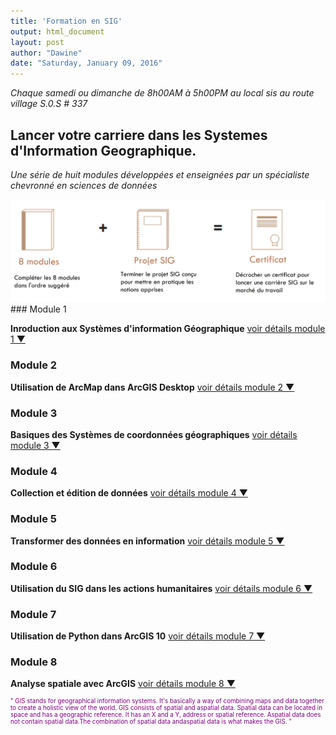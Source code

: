 ```yaml
---
title: 'Formation en SIG'
output: html_document
layout: post
author: "Dawine"
date: "Saturday, January 09, 2016"
---
```


*Chaque samedi ou dimanche de 8h00AM à 5h00PM au local sis au route village S.0.S # 337*
## Lancer votre carriere dans les Systemes d'Information Geographique.
*Une série de huit modules développées et enseignées par un spécialiste chevronné en sciences de données*
<br>

<img src="/assets/pictures/NLP_Project2014/2_PExp_BlgTop100-.png" style="width: 800px;" />
### Module 1

**Inroduction aux Systèmes d'information Géographique**
<a id="aTag0" href="javascript:toggleAndChangeText0();">
voir détails module 1 &#9660;
</a>
<div id="divToToggle0" style="display: none;">

1. Qu'est ce que les SIG
2. Composantes des SIG
3. Application des SIG
4. Couches, relation spatiales et requêtes
5. Types et mesusre des entités géographiqes
6. Design cartographique
7. Données spatiales
8. Données vecteur
9. Données raster
10. Geodatabase
11. Mesure de la terre
12. Système de coordonnées
13. Projections
14. Projections dans SIG
15. Edition dans SIG
16. Géotraitement
17. Programmation
18. Procédure SIG
19. Données SIG
20. Analyse des données vecteur
21. Analyse des données raster
22. Utilsation de ArcMap dans Arc

</div>

<script type="text/javascript" src="https://ajax.googleapis.com/ajax/libs/jquery/1.4.4/jquery.min.js"></script>
<script type="text/javascript">
function toggleAndChangeText0() {
$('#divToToggle0').toggle();
if ($('#divToToggle0').css('display') == 'none') {
$('#aTag0').html('voir détails module 1 &#9660');
}
else {
$('#aTag0').html('cacher détails module 1 &#9650');
}
}
</script>

### Module 2

**Utilisation de ArcMap dans ArcGIS Desktop**
<a id="aTag1" href="javascript:toggleAndChangeText1();">
voir détails module 2 &#9660;
</a>
<div id="divToToggle1" style="display: none;">

1. What is GIS?
2. What is GIS data?
3. Navigating a GIS map
4. Finding information
5. Explore functionality in arcmap 10

</div>

<script type="text/javascript" src="https://ajax.googleapis.com/ajax/libs/jquery/1.4.4/jquery.min.js"></script>
<script type="text/javascript">
function toggleAndChangeText1() {
$('#divToToggle1').toggle();
if ($('#divToToggle1').css('display') == 'none') {
$('#aTag1').html('voir détails module 2 &#9660');
}
else {
$('#aTag1').html('cacher détails module 2 &#9650');
}
}
</script>

### Module 3

**Basiques des Systèmes de coordonnées géographiques**
<a id="aTag2" href="javascript:toggleAndChangeText2();">
voir détails module 3 &#9660;
</a>
<div id="divToToggle2" style="display: none;">

1. The shape of the Earth
   + The earth's shape is an ellipsoid
   + The earth's shape is an spheroid
   + Why do we need different spheroids?
   + When to use a sphere
2. Establishing location
   + Creating the graticule
   + Locating features from north to south
   + Locating features from east to west
   + Decimal degrees

</div>

<script type="text/javascript" src="https://ajax.googleapis.com/ajax/libs/jquery/1.4.4/jquery.min.js"></script>
<script type="text/javascript">
function toggleAndChangeText2() {
$('#divToToggle2').toggle();
if ($('#divToToggle2').css('display') == 'none') {
$('#aTag2').html('voir détails module 3 &#9660');
}
else {
$('#aTag2').html('cacher détails module 3 &#9650');
}
}
</script>

### Module 4

**Collection et édition de données**
<a id="aTag3" href="javascript:toggleAndChangeText3();">
voir détails module 4 &#9660;
</a>
<div id="divToToggle3" style="display: none;">

1. Editing tools
2. Geocoding
3. Design web form with excel 
4. Tracklogs with Garmin and OSMand


</div>

<script type="text/javascript" src="https://ajax.googleapis.com/ajax/libs/jquery/1.4.4/jquery.min.js"></script>
<script type="text/javascript">
function toggleAndChangeText3() {
$('#divToToggle3').toggle();
if ($('#divToToggle3').css('display') == 'none') {
$('#aTag3').html('voir détails module 4 &#9660');
}
else {
$('#aTag3').html('cacher détails module 4 &#9650');
}
}
</script>


### Module 5

**Transformer des données en information**
<a id="aTag4" href="javascript:toggleAndChangeText4();">
voir détails module 5 &#9660;
</a>
<div id="divToToggle4" style="display: none;">

1. Basics of Data and Information 
2. Cartography, Map Production, and Geovisualization 
3. Query and Measurement 
4. Transformations and Descriptive Summaries 
5. Optimization and Hypothesis Testing 
6. Uncertainty 

</div>

<script type="text/javascript" src="https://ajax.googleapis.com/ajax/libs/jquery/1.4.4/jquery.min.js"></script>
<script type="text/javascript">
function toggleAndChangeText4() {
$('#divToToggle4').toggle();
if ($('#divToToggle4').css('display') == 'none') {
$('#aTag4').html('voir détails module 5 &#9660');
}
else {
$('#aTag4').html('cacher détails module 5 &#9650');
}
}
</script>

### Module 6

**Utilisation du SIG dans les actions humanitaires**
<a id="aTag5" href="javascript:toggleAndChangeText5();">
voir détails module 6 &#9660;
</a>
<div id="divToToggle5" style="display: none;">

1. Data types and data exploration 
2. Remotely sensed data
3. Symbols and symbol styles
4. Principles of map design 
5. Coordinate systems and map projections 
6. Georeferencing and digitizing 
7. Using vector data in ArcMap 
8. Using raster data in ArcMap 

</div>

<script type="text/javascript" src="https://ajax.googleapis.com/ajax/libs/jquery/1.4.4/jquery.min.js"></script>
<script type="text/javascript">
function toggleAndChangeText5() {
$('#divToToggle5').toggle();
if ($('#divToToggle5').css('display') == 'none') {
$('#aTag5').html('voir détails module 6 &#9660');
}
else {
$('#aTag5').html('cacher détails module 6 &#9650');
}
}
</script>

### Module 7

**Utilisation de Python dans ArcGIS 10**
<a id="aTag6" href="javascript:toggleAndChangeText6();">
voir détails module 7 &#9660;
</a>
<div id="divToToggle6" style="display: none;">

1. Where to start?
2. Creating scripts
3. Python in ArcGIS
4. Creating Python Toolboxes
5. Add-ins
5. Handling errors

</div>

<script type="text/javascript" src="https://ajax.googleapis.com/ajax/libs/jquery/1.4.4/jquery.min.js"></script>
<script type="text/javascript">
function toggleAndChangeText6() {
$('#divToToggle6').toggle();
if ($('#divToToggle6').css('display') == 'none') {
$('#aTag6').html('voir détails module 7 &#9660');
}
else {
$('#aTag6').html('cacher détails module 7 &#9650');
}
}
</script>

### Module 8

**Analyse spatiale avec ArcGIS**
<a id="aTag7" href="javascript:toggleAndChangeText7();">
voir détails module 8 &#9660;
</a>
<div id="divToToggle7" style="display: none;">

1. Managing Imagery
2. Visualizing and Analyzing Imagery
3. Working with lidar data
4. Using Regression Analysis to Explore Why
5. Sharing Analysis Workflows Using Geoprocessing Packages

</div>

<script type="text/javascript" src="https://ajax.googleapis.com/ajax/libs/jquery/1.4.4/jquery.min.js"></script>
<script type="text/javascript">
function toggleAndChangeText7() {
$('#divToToggle7').toggle();
if ($('#divToToggle7').css('display') == 'none') {
$('#aTag7').html('voir détails module 8 &#9660');
}
else {
$('#aTag7').html('cacher détails module 8 &#9650');
}
}
</script>


<div class = "message", style="font-size:70%;color:purple" >
" GIS stands for geographical information systems. It's basically a way of combining maps and data together to create a holistic view of the world. GIS consists of spatial and aspatial data. Spatial data can
be located in space and has a geographic reference. It has an X and a Y, address or
spatial reference. Aspatial data does not contain spatial data.The combination of spatial data andaspatial data is what makes the GIS. "
</div>
